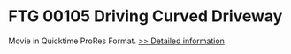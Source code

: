 # FTG 00105 Driving Curved Driveway
Movie in Quicktime ProRes Format.
[>> Detailed information](https://secure.shareit.com/shareit/product.html?productid=300652157&affiliateid=200057808)